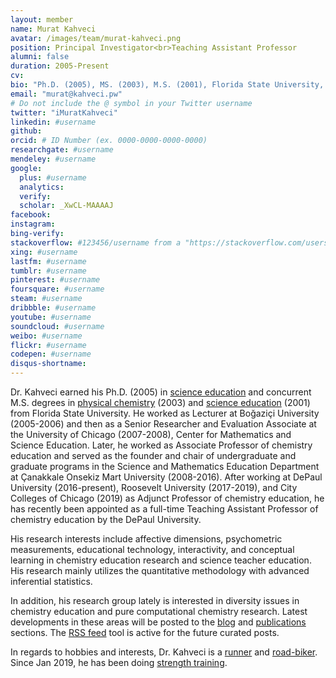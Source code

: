 ```yaml
---
layout: member
name: Murat Kahveci
avatar: /images/team/murat-kahveci.png
position: Principal Investigator<br>Teaching Assistant Professor
alumni: false
duration: 2005-Present
cv:
bio: "Ph.D. (2005), MS. (2003), M.S. (2001), Florida State University, Tallahassee, FL.."
email: "murat@kahveci.pw"
# Do not include the @ symbol in your Twitter username
twitter: "iMuratKahveci"
linkedin: #username
github: 
orcid: # ID Number (ex. 0000-0000-0000-0000)
researchgate: #username
mendeley: #username
google:
  plus: #username
  analytics:
  verify:
  scholar: _XwCL-MAAAAJ
facebook: 
instagram: 
bing-verify:
stackoverflow: #123456/username from a "https://stackoverflow.com/users/123456/username" link
xing: #username
lastfm: #username
tumblr: #username
pinterest: #username
foursquare: #username
steam: #username
dribbble: #username
youtube: #username
soundcloud: #username
weibo: #username
flickr: #username
codepen: #username
disqus-shortname:
---
```

Dr. Kahveci earned his Ph.D. (2005) in [science education](/jzl) and concurrent M.S. degrees in [physical chemistry](/asz) (2003) and [science education](/mad) (2001)  from Florida State University. He worked as Lecturer at Boğaziçi University (2005-2006) and then as a Senior Researcher and Evaluation Associate at the University of Chicago (2007-2008), Center for Mathematics and Science Education. Later, he worked as Associate Professor of chemistry education and served as the founder and chair of undergraduate and graduate programs in the Science and Mathematics Education Department at Çanakkale Onsekiz Mart University (2008-2016). After working at DePaul University (2016-present), Roosevelt University (2017-2019), and City Colleges of Chicago (2019) as Adjunct Professor of chemistry education, he has recently been appointed as a full-time Teaching Assistant Professor of chemistry education by the DePaul University.

His research interests include affective dimensions, psychometric measurements, educational technology, interactivity, and conceptual learning in chemistry education research and science teacher education. His research mainly utilizes the quantitative methodology with advanced inferential statistics. 

In addition, his research group lately is interested in diversity issues in chemistry education and pure computational chemistry research. Latest developments in these areas will be posted to the [blog](/blog/) and [publications](/publications/) sections. The [RSS feed](/feed.xml) tool is active for the future curated posts.

In regards to hobbies and interests, Dr. Kahveci is a [runner](https://twitter.com/iMuratKahveci/status/660367394221768704) and [road-biker](https://twitter.com/iMuratKahveci/status/1021101205853036544). Since Jan 2019, he has been doing [strength training](https://twitter.com/iMuratKahveci/status/1105646512334344192).
